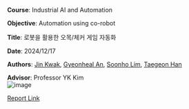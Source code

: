 **Course**: Industrial AI and Automation    
        
**Objective**: Automation using co-robot   

**Title**: 로봇을 활용한 오목/체커 게임 자동화   

**Date**: 2024/12/17   

**Authors**: [Jin Kwak](https://github.com/Kwak-Jin), [Gyeonheal An](https://github.com/AnGyeonheal), [Soonho Lim](https://github.com/snowlunatic), [Taegeon Han](https://github.com/hhangun)      

**Advisor**: Professor YK Kim         
![image](https://github.com/user-attachments/assets/63f900ae-578a-4e46-87b2-de9937201b68)

[Report Link](https://github.com/Kwak-Jin/IAIA/blob/master/Project/Robot%20Automation/RobotAutomation.md)
